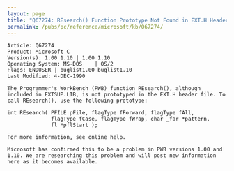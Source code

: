 ```yaml
---
layout: page
title: "Q67274: REsearch() Function Prototype Not Found in EXT.H Header File"
permalink: /pubs/pc/reference/microsoft/kb/Q67274/
---
```


	Article: Q67274
	Product: Microsoft C
	Version(s): 1.00 1.10 | 1.00 1.10
	Operating System: MS-DOS    | OS/2
	Flags: ENDUSER | buglist1.00 buglist1.10
	Last Modified: 4-DEC-1990
	
	The Programmer's WorkBench (PWB) function REsearch(), although
	included in EXTSUP.LIB, is not prototyped in the EXT.H header file. To
	call REsearch(), use the following prototype:
	
	int REsearch( PFILE pFile, flagType fForward, flagType fAll,
	              flagType fCase, flagType fWrap, char _far *pattern,
	              fl *pflStart );
	
	For more information, see online help.
	
	Microsoft has confirmed this to be a problem in PWB versions 1.00 and
	1.10. We are researching this problem and will post new information
	here as it becomes available.
